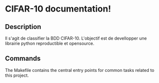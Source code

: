 # CIFAR-10 documentation!

## Description

Il s'agit de classifier la BDD CIFAR-10. L'objectif est de devellopper une librairie python reproductible et opensource.

## Commands

The Makefile contains the central entry points for common tasks related to this project.

